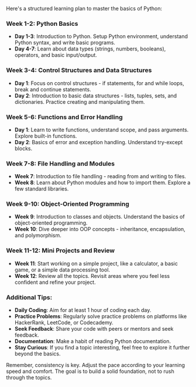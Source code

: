 Here's a structured learning plan to master the basics of Python:

### Week 1-2: Python Basics

- **Day 1-3**: Introduction to Python. Setup Python environment, understand Python syntax, and write basic programs.
- **Day 4-7**: Learn about data types (strings, numbers, booleans), operators, and basic input/output.

### Week 3-4: Control Structures and Data Structures

- **Day 1**: Focus on control structures - if statements, for and while loops, break and continue statements.
- **Day 2**: Introduction to basic data structures - lists, tuples, sets, and dictionaries. Practice creating and
  manipulating them.

### Week 5-6: Functions and Error Handling

- **Day 1**: Learn to write functions, understand scope, and pass arguments. Explore built-in functions.
- **Day 2**: Basics of error and exception handling. Understand try-except blocks.

### Week 7-8: File Handling and Modules

- **Week 7**: Introduction to file handling - reading from and writing to files.
- **Week 8**: Learn about Python modules and how to import them. Explore a few standard libraries.

### Week 9-10: Object-Oriented Programming

- **Week 9**: Introduction to classes and objects. Understand the basics of object-oriented programming.
- **Week 10**: Dive deeper into OOP concepts - inheritance, encapsulation, and polymorphism.

### Week 11-12: Mini Projects and Review

- **Week 11**: Start working on a simple project, like a calculator, a basic game, or a simple data processing tool.
- **Week 12**: Review all the topics. Revisit areas where you feel less confident and refine your project.

### Additional Tips:

- **Daily Coding**: Aim for at least 1 hour of coding each day.
- **Practice Problems**: Regularly solve practice problems on platforms like HackerRank, LeetCode, or Codecademy.
- **Seek Feedback**: Share your code with peers or mentors and seek feedback.
- **Documentation**: Make a habit of reading Python documentation.
- **Stay Curious**: If you find a topic interesting, feel free to explore it further beyond the basics.

Remember, consistency is key. Adjust the pace according to your learning speed and comfort. The goal is to build a solid
foundation, not to rush through the topics.

